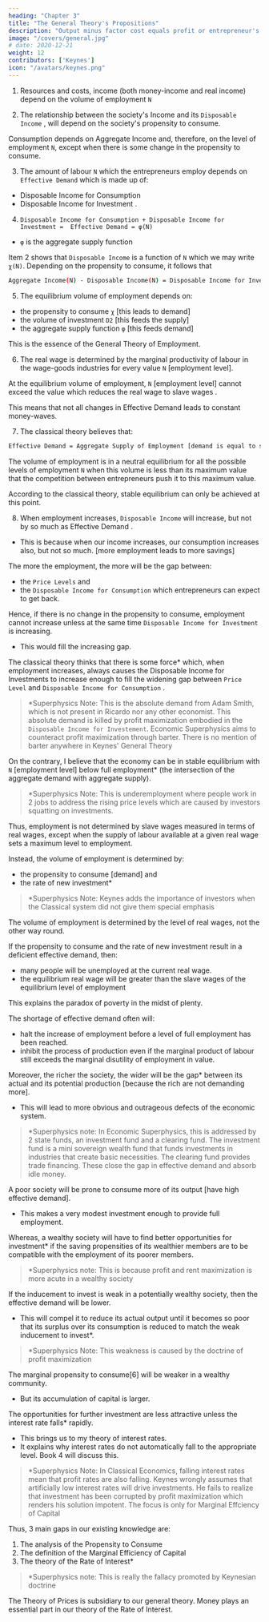 ```yaml
---
heading: "Chapter 3"
title: "The General Theory's Propositions"
description: "Output minus factor cost equals profit or entrepreneur's income"
image: "/covers/general.jpg"
# date: 2020-12-21
weight: 12
contributors: ['Keynes']
icon: "/avatars/keynes.png"
---
```




1. Resources and costs, income (both money-income and real income) depend on the volume of employment `N`

2. The relationship between the society's Income and its `Disposable Income` <!-- `D1` -->, will depend on the society's propensity to consume.

Consumption depends on Aggregate Income and, therefore, on the level of employment `N`, except when there is some change in the propensity to consume.

3. The amount of labour `N` which the entrepreneurs employ depends on `Effective Demand` <!-- demand as the sum `D` of --> which is made up of:
- Disposable Income for Consumption <!--  `D1` --> 
- Disposable Income for Investment <!-- `D2` -->.


4. `Disposable Income for Consumption + Disposable Income for Investment =  Effective Demand = φ(N)` <!-- `D1 + D2 = D = φ(N)` -->

- `φ` is the aggregate supply function

Item 2 shows that <!-- `D1` --> `Disposable Income` is a function of `N` which we may write `χ(N)`. Depending on the propensity to consume, it follows that <!-- `φ(N) - χ(N) = D2` -->

```bash
Aggregate Income(N) - Disposable Income(N) = Disposable Income for Investment
```
<!-- Aggregate Supply(N) - Disposable Income(N) = Disposable Income for Investment -->


5. The equilibrium volume of employment depends on:

- the propensity to consume `χ` [this leads to demand]
- the volume of investment `D2` [this feeds the supply]
- the aggregate supply function `φ` [this feeds demand]

This is the essence of the General Theory of Employment.

6. The real wage is determined by the marginal productivity of labour in the wage-goods industries for every value `N` [employment level]. 

At the equilibrium volume of employment, `N` [employment level] cannot exceed the value which reduces the real wage to slave wages <!-- the marginal disutility of labour -->.

This means that not all changes in Effective Demand leads to constant money-waves. <!-- are compatible with our temporary assumption that money-wages are constant. Thus, --> <!--  it will be essential to a full statement of  --> <!-- our theory dispenses with this assumption.  -->

7. The classical theory believes that: <!-- `D = φ(N)` --> 

```bash
Effective Demand = Aggregate Supply of Employment [demand is equal to supply]
```

The volume of employment is in a neutral equilibrium for all the possible levels of employment `N` when this volume is less than its maximum value that the competition between entrepreneurs push it to this maximum value.

According to the classical theory, stable equilibrium can only be achieved at this point. 

8. When employment increases, `Disposable Income` <!-- `D1` [resulting demand] --> will increase, but not by so much as Effective Demand <!-- D -->. 
- This is because when our income increases, our consumption increases also, but not so much. <!-- The key to our practical problem is to be found in this psychological law.  --> [more employment leads to more savings]

The more <!-- greater the volume of --> the employment, the more will be the gap between:
- the `Price Levels` <!-- `Aggregate Supply Price` --> <!-- (`Z`) --> <!-- of the corresponding output --> and 
- the `Disposable Income for Consumption` <!-- sum  (`D1`) [resulting demand] --> which entrepreneurs can expect to get back.<!--  out of the consumers' expenditure. --> 

Hence, if there is no change in the propensity to consume, employment cannot increase unless at the same time `Disposable Income for Investment` <!-- `D2` [investment] --> is increasing. 
- This would fill the increasing gap.<!--  between `Z` and `D1` [resulting demand]. -->  <!-- [savings must go to new investments which will stimulate demand]  -->

The classical theory thinks <!-- has special assumptions --> that there is some force* which, when employment increases, always causes the Disposable Income for Investments <!-- `D2` [investment] --> to increase enough to fill the widening gap between `Price Level` <!-- `Aggregate Supply Price` --> <!-- `Z` --> and `Disposable Income for Consumption` <!-- `D1` -->. 

> *Superphysics Note: This is the absolute demand from Adam Smith, which is not present in Ricardo nor any other economist. This absolute demand is killed by profit maximization embodied in the `Disposable Income for Investement`<!-- `D2` -->. Economic Superphysics aims to counteract profit maximization through barter. There is no mention of barter anywhere in Keynes' General Theory



On the contrary, I believe that the economy can be in stable equilibrium with `N` [employment level] below full employment* (the intersection of the aggregate demand with aggregate supply).

> *Superphysics Note: This is underemployment where people work in 2 jobs to address the rising price levels which are caused by investors squatting on investments. 


Thus, employment is not determined by slave wages <!-- the marginal disutility of labour --> measured in terms of real wages, except when the supply of labour available at a given real wage sets a maximum level to employment.

Instead, the volume of employment is determined by:
- the propensity to consume [demand] and
- the rate of new investment*

> *Superphysics Note: Keynes adds the importance of investors when the Classical system did not give them special emphasis



The volume of employment is determined by <!-- uniquely related to a given --> the level of real wages, not the other way round.

If the propensity to consume and the rate of new investment result in a deficient effective demand, then:
- many people will be unemployed at the current real wage. 
- the equilibrium real wage will be greater than the slave wages <!-- marginal disutility --> of the equilibrium level of employment

<!-- the actual level of employment will fall short of the supply of labour potentially available at the existing real wage, and -->

This explains the paradox of poverty in the midst of plenty. 

The shortage of effective demand often will:
- halt the increase of employment before a level of full employment has been reached.
- inhibit the process of production even if the marginal product of labour still exceeds the marginal disutility of employment in value. 

Moreover, the richer the society, the wider will be the gap* between its actual and its potential production [because the rich are not demanding more]. 
- This will lead to more obvious and outrageous defects of the economic system. 

> *Superphysics note: In Economic Superphysics, this is addressed by 2 state funds, an investment fund and a clearing fund. The investment fund is a mini sovereign wealth fund that funds investments in industries that create basic necessities. The clearing fund provides trade financing. These close the gap in effective demand and absorb idle money.


A poor society will be prone to consume more of its output [have high effective demand].
- This makes a very modest investment enough to provide full employment.

Whereas, a wealthy society will have to find better opportunities for investment* if the saving propensities of its wealthier members are to be compatible with the employment of its poorer members. 

> *Superphysics note: This is because profit and rent maximization is more acute in a wealthy society


If the inducement to invest is weak in a potentially wealthy society, then <!-- , in spite of its potential wealth, the working of the principle of --> the effective demand will be lower. 
- This will compel it to reduce its actual output until <!-- in spite of its potential wealth, --> it becomes so poor that its surplus over its consumption is reduced to match the weak inducement to invest*.


> *Superphysics Note: This weakness is caused by the doctrine of profit maximization


The marginal propensity to consume[6] will be weaker in a wealthy community. 
- But its accumulation of capital is larger. 

The opportunities for further investment are less attractive unless the interest rate falls* rapidly.
- This brings us to my theory of interest rates. 
- It explains why interest rates do not automatically fall to the appropriate level. Book 4 will discuss this. 

> *Superphysics Note: In Classical Economics, falling interest rates mean that profit rates are also falling. Keynes wrongly assumes that artificially low interest rates will drive investments. He fails to realize that investment has been corrupted by profit maximization which renders his solution impotent. The focus is only for Marginal Effciency of Capital 


Thus, 3 main gaps in our existing knowledge are:

1. The analysis of the Propensity to Consume
2. The definition of the Marginal Efficiency of Capital
3. The theory of the Rate of Interest*

> *Superphysics note: This is really the fallacy promoted by Keynesian doctrine


The Theory of Prices is subsidiary to our general theory. Money plays an essential part in our theory of the Rate of Interest. <!--  and we shall attempt to disentangle the peculiar characteristics of Money which distinguish it from other things.  -->
